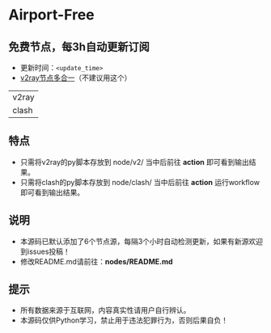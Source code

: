 # Airport-Free
## 免费节点，每3h自动更新订阅

- 更新时间：`<update_time>`
- [v2ray节点多合一](https://cdn.jsdelivr.net/gh/xiaoji235/airport-free/v2ray.txt)（不建议用这个）
<table style="width:90%">
<tr><td>v2ray</td>
<v2ray_list>
</tr>
<tr><td>clash</td>
<clash_list>
</tr>
</table>

## 特点
- 只需将v2ray的py脚本存放到 node/v2/ 当中后前往 <strong>action</strong> 即可看到输出结果。
- 只需将clash的py脚本存放到 node/clash/ 当中后前往 <strong>action</strong> 运行workflow即可看到输出结果。

## 说明
- 本源码已默认添加了6个节点源，每隔3个小时自动检测更新，如果有新源欢迎到issues投稿！
- 修改README.md请前往：<strong>nodes/README.md</strong>
  
## 提示
- 所有数据来源于互联网，内容真实性请用户自行辨认。
- 本源码仅供Python学习，禁止用于违法犯罪行为，否则后果自负！
